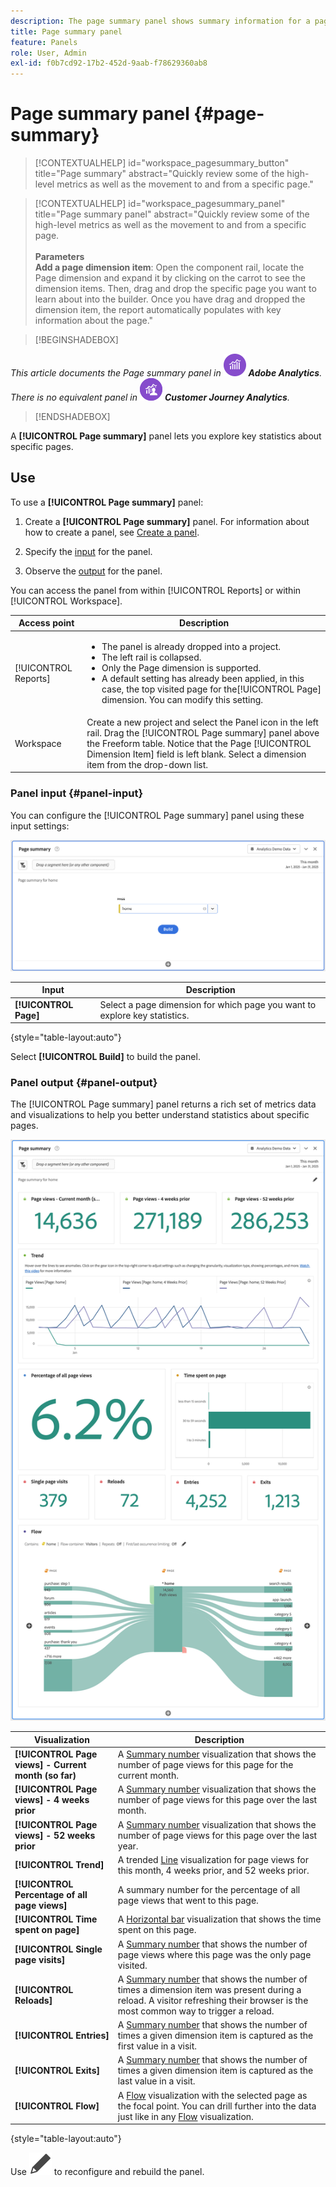 ```yaml
---
description: The page summary panel shows summary information for a page of your choosing.
title: Page summary panel
feature: Panels
role: User, Admin
exl-id: f0b7cd92-17b2-452d-9aab-f78629360ab8
---
```

# Page summary panel {#page-summary}

<!-- markdownlint-disable MD034 -->

>[!CONTEXTUALHELP]
>id="workspace_pagesummary_button"
>title="Page summary"
>abstract="Quickly review some of the high-level metrics as well as the movement to and from a specific page."

<!-- markdownlint-enable MD034 -->

<!-- markdownlint-disable MD034 -->

>[!CONTEXTUALHELP]
>id="workspace_pagesummary_panel"
>title="Page summary panel"
>abstract="Quickly review some of the high-level metrics as well as the movement to and from a specific page.<br/><br/>**Parameters**<br/>**Add a page dimension item**: Open the component rail, locate the Page dimension and expand it by clicking on the carrot to see the dimension items. Then, drag and drop the specific page you want to learn about into the builder. Once you have drag and dropped the dimension item, the report automatically populates with key information about the page."

<!-- markdownlint-enable MD034 -->


>[!BEGINSHADEBOX]

_This article documents the Page summary panel in_ ![AdobeAnalytics](/help/assets/icons/AdobeAnalytics.svg) _**Adobe Analytics**._<br/>_There is no equivalent panel in_ ![CustomerJourneyAnalytics](/help/assets/icons/CustomerJourneyAnalytics.svg) _**Customer Journey Analytics**._

>[!ENDSHADEBOX]

A **[!UICONTROL Page summary]** panel lets you explore key statistics about specific pages.

## Use

To use a **[!UICONTROL Page summary]** panel:

1. Create a **[!UICONTROL Page summary]** panel. For information about how to create a panel, see [Create a panel](panels.md#create-a-panel).  

1. Specify the [input](#panel-input) for the panel.

1. Observe the [output](#panel-output) for the panel.



You can access the panel from within [!UICONTROL Reports] or within [!UICONTROL Workspace].

| Access point | Description |
| --- | --- |
| [!UICONTROL Reports] | <ul><li>The panel is already dropped into a project.</li><li>The left rail is collapsed.</li><li>Only the Page dimension is supported.</li><li>A default setting has already been applied, in this case, the top visited page for the[!UICONTROL Page] dimension. You can modify this setting.</li></ul> |
| Workspace | Create a new project and select the Panel icon in the left rail. Drag the [!UICONTROL Page summary] panel above the Freeform table. Notice that the Page [!UICONTROL Dimension Item] field is left blank. Select a dimension item from the drop-down list. |

### Panel input {#panel-input}

You can configure the [!UICONTROL Page summary] panel using these input settings:

![Page input summary](assets/page-summary-input.png)

| Input | Description |
| --- | --- |
| **[!UICONTROL Page]** | Select a page dimension for which page you want to explore key statistics. |

{style="table-layout:auto"}


Select **[!UICONTROL Build]** to build the panel.

### Panel output {#panel-output}

The [!UICONTROL Page summary] panel returns a rich set of metrics data and visualizations to help you better understand statistics about specific pages.

![Page summary panel](assets/page-summary-output.png)

| Visualization | Description |
| --- | --- |
| **[!UICONTROL Page views] - Current month (so far)** | A [Summary number](/help/analyze/analysis-workspace/visualizations/summary-number-change.md) visualization that shows the number of page views for this page for the current month. |
| **[!UICONTROL Page views] - 4 weeks prior** | A [Summary number](/help/analyze/analysis-workspace/visualizations/summary-number-change.md) visualization that shows the number of page views for this page over the last month. |
| **[!UICONTROL Page views] - 52 weeks prior** | A [Summary number](/help/analyze/analysis-workspace/visualizations/summary-number-change.md) visualization that shows the number of page views for this page over the last year. |
| **[!UICONTROL Trend]** | A trended [Line](/help/analyze/analysis-workspace/visualizations/line.md) visualization for page views for this month, 4 weeks prior, and 52 weeks prior. |
| **[!UICONTROL Percentage of all page views]** | A summary number for the percentage of all page views that went to this page. |
| **[!UICONTROL Time spent on page]** | A [Horizontal bar](/help/analyze/analysis-workspace/visualizations/horizontal-bar.md) visualization that shows the time spent on this page. |
| **[!UICONTROL Single page visits]** | A [Summary number](/help/analyze/analysis-workspace/visualizations/summary-number-change.md) that shows the number of page views where this page was the only page visited. |
| **[!UICONTROL Reloads]** | A [Summary number](/help/analyze/analysis-workspace/visualizations/summary-number-change.md) that shows the number of times a dimension item was present during a reload. A visitor refreshing their browser is the most common way to trigger a reload. |
| **[!UICONTROL Entries]** | A [Summary number](/help/analyze/analysis-workspace/visualizations/summary-number-change.md) that shows the number of times a given dimension item is captured as the first value in a visit. |
| **[!UICONTROL Exits]** | A [Summary number](/help/analyze/analysis-workspace/visualizations/summary-number-change.md) that shows the number of times a given dimension item is captured as the last value in a visit.  |
| **[!UICONTROL Flow]** | A [Flow](/help/analyze/analysis-workspace/visualizations/c-flow/flow.md) visualization with the selected page as the focal point. You can drill further into the data just like in any [Flow](/help/analyze/analysis-workspace/visualizations/c-flow/create-flow.md) visualization. |

{style="table-layout:auto"}

Use ![Edit](/help/assets/icons/Edit.svg) to reconfigure and rebuild the panel.

